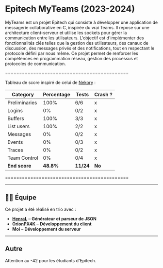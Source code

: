 # Epitech MyTeams (2023-2024)
MyTeams est un projet Epitech qui consiste à développer une application de messagerie collaborative en C, inspirée du vrai Teams. Il repose sur une architecture client-serveur et utilise les sockets pour gérer la communication entre les utilisateurs. L'objectif est d'implémenter des fonctionnalités clés telles que la gestion des utilisateurs, des canaux de discussion, des messages privés et des notifications, tout en respectant le protocole défini par nous même. Ce projet permet de renforcer les compétences en programmation réseau, gestion des processus et protocoles de communication.


============================================

Tableau de score inspiré de celui de [Nekory](https://github.com/Nekory23) :

| Category                  | Percentage | Tests       | Crash ? |
|---------------------------|------------|-------------|---------|
| Preliminaries             | 100%       | 6/6         | x       |
| Logins                    | 0%         | 0/2         | x       |
| Buffers                   | 100%       | 3/3         | x       |
| List users                | 100%       | 2/2         | x       |
| Messages                  | 0%         | 0/2         | x       |
| Events                    | 0%         | 0/3         | x       |
| Traces                    | 0%         | 0/2         | x       |
| Team Control              | 0%         | 0/4         | x       |
| **End score**             | **48.8%**  | **11/24**   | **No**  |

============================================

---

## 👨‍💻 Équipe  

Ce projet a été réalisé en trio avec :  

- [**HenraL**](https://github.com/HenraL) – **Générateur et parseur de JSON**
- [**OrionPX4K**](https://github.com/OrionPX4k) – **Développement du client**
- **Moi** – **Développement du serveur**

---

## Autre

Attention au -42 pour les étudiants d'Epitech.
